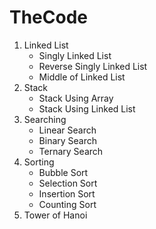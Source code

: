 # TheCode

1. Linked List
    - Singly Linked List
    - Reverse Singly Linked List
    - Middle of Linked List
2. Stack
    - Stack Using Array
    - Stack Using Linked List
3. Searching
    - Linear Search
    - Binary Search
    - Ternary Search
4. Sorting
    - Bubble Sort
    - Selection Sort
    - Insertion Sort
    - Counting Sort
5. Tower of Hanoi